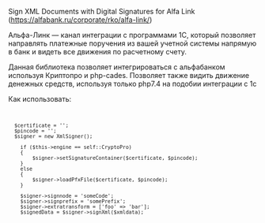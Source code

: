 Sign XML Documents with Digital Signatures for Alfa Link (https://alfabank.ru/corporate/rko/alfa-link/)

Альфа-Линк — канал интеграции с программами 1С, который позволяет направлять платежные поручения из вашей учетной системы напрямую в банк и видеть все движения по расчетному счету.

Данная библиотека позволяет интегрироваться с альфабанком используя Криптопро и php-cades. Позволяет также видить движение денежных средств, используя только php7.4 на подобии интеграции с 1с

Как использовать:
<code>

      $certificate = '';     
      $pincode = '';      
      $signer = new XmlSigner();
        
        if ($this->engine == self::CryptoPro)
        {
            $signer->setSignatureContainer($certificate, $pincode);
        }
        else 
        {
            $signer->loadPfxFile($certificate, $pincode);
        }

        $signer->signnode = 'someCode';
        $signer->signprefix = 'somePrefix';
        $signer->extratransform = ['foo' => 'bar'];
        $signedData = $signer->signXml($xmldata);  
</code>
